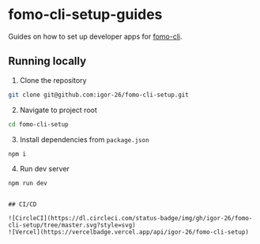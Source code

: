 # fomo-cli-setup-guides

Guides on how to set up developer apps for [fomo-cli](https://github.com/igor-26/fomo-cli).

## Running locally

1. Clone the repository

```bash
git clone git@github.com:igor-26/fomo-cli-setup.git
 ```

2. Navigate to project root

```bash
cd fomo-cli-setup
 ```

3. Install dependencies from `package.json`

```bash
npm i
 ```
4. Run dev server

```bash
npm run dev
 ```
 ```

## CI/CD

![CircleCI](https://dl.circleci.com/status-badge/img/gh/igor-26/fomo-cli-setup/tree/master.svg?style=svg)
![Vercel](https://vercelbadge.vercel.app/api/igor-26/fomo-cli-setup)
